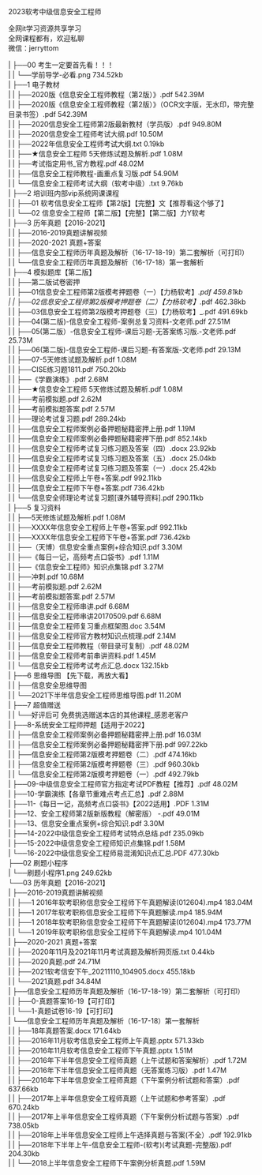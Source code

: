 2023软考中级信息安全工程师

全网it学习资源共享学习<br>全网课程都有，欢迎私聊<br>微信：jerryttom<br>

| ├──00 考生一定要首先看！！！<br> | | └──学前导学-必看.png 734.52kb<br> | ├──1 电子教材​<br> | | ├──2020版《信息安全工程师教程（第2版）》.pdf 542.39M<br> | | ├──2020版《信息安全工程师教程（第2版）》（OCR文字版，无水印，带完整目录书签）.pdf 542.39M<br> | | ├──2020信息安全工程师第2版最新教材（学员版）.pdf 949.80M<br> | | ├──2020信息安全工程师考试大纲.pdf 10.50M<br> | | ├──2022年信息安全工程师考试大纲.txt 0.19kb<br> | | ├──★信息安全工程师 5天修炼试题及解析.pdf 1.08M<br> | | ├──考试指定用书_官方教程.pdf 48.02M<br> | | ├──信息安全工程师教程-画重点复习版.pdf 54.90M<br> | | └──信息安全工程师考试大纲（软考中级）.txt 9.76kb<br> | ├──2 培训班内部vip系统网课课程<br> | | ├──01 软考信息安全工程师【第2版】【完整】文【推荐看这个够了】<br> | | └──02 信息安全工程师【第二版】【完整】【第二版】力Y软考<br> | ├──3 历年真题【2016-2021】<br> | | ├──2016-2019真题讲解视频<br> | | ├──2020-2021 真题+答案<br> | | ├──信息安全工程师历年真题及解析（16-17-18-19）第二套解析（可打印）<br> | | └──信息安全工程师历年真题及解析（16-17-18）第一套解析<br> | ├──4 模拟题库【第二版】<br> | | ├──第二版试卷密押<br> | | ├──01信息安全工程师第2版模考押题卷（一）【力杨软考】_.pdf 459.81kb<br> | | ├──02信息安全工程师第2版模考押题卷（二）【力杨软考】_.pdf 462.38kb<br> | | ├──03信息安全工程师第2版模考押题卷（三）【力杨软考】_.pdf 491.69kb<br> | | ├──04(第二版)-信息安全工程师-案例总复习资料-文老师.pdf 27.51M<br> | | ├──05(第二版）-信息安全工程师-课后习题-无答案练习版.-文老师.pdf 25.73M<br> | | ├──06(第二版)-信息安全工程师-课后习题-有答案版-文老师.pdf 29.13M<br> | | ├──07-5天修炼试题及解析.pdf 1.08M<br> | | ├──CISE练习题1811.pdf 750.20kb<br> | | ├──《学霸演练》.pdf 2.68M<br> | | ├──★信息安全工程师 5天修炼试题及解析.pdf 1.08M<br> | | ├──考前模拟题.pdf 2.62M<br> | | ├──考前模拟题答案.pdf 2.57M<br> | | ├──理论考试复习题.pdf 289.24kb<br> | | ├──信息安全工程师案例必备押题秘籍密押上册.pdf 1.19M<br> | | ├──信息安全工程师案例必备押题秘籍密押下册.pdf 852.14kb<br> | | ├──信息安全工程师考试复习练习题及答案（四）.docx 23.92kb<br> | | ├──信息安全工程师考试复习练习题及答案（五）.docx 25.04kb<br> | | ├──信息安全工程师考试复习练习题及答案（一）.docx 25.42kb<br> | | ├──信息安全工程师上午卷+答案.pdf 992.11kb<br> | | ├──信息安全工程师下午卷+答案.pdf 736.42kb<br> | | └──信息安全师理论考试复习题[课外辅导资料].pdf 290.11kb<br> | ├──5 复习资料<br> | | ├──5天修炼试题及解析.pdf 1.08M<br> | | ├──XXXX年信息安全工程师上午卷+答案.pdf 992.11kb<br> | | ├──XXXX年信息安全工程师下午卷+答案.pdf 736.42kb<br> | | ├──（天博）信息安全重点案例+综合知识.pdf 3.30M<br> | | ├──《每日一记，高频考点口袋书》.pdf 1.11M<br> | | ├──《信息安全工程师》知识点集锦.pdf 3.27M<br> | | ├──冲刺.pdf 10.68M<br> | | ├──考前模拟题.pdf 2.62M<br> | | ├──考前模拟题答案.pdf 2.57M<br> | | ├──信息安全工程师串讲.pdf 6.68M<br> | | ├──信息安全工程师串讲20170509.pdf 6.68M<br> | | ├──信息安全工程师复习重点框架图.doc 3.54M<br> | | ├──信息安全工程师官方教材知识点梳理.pdf 2.14M<br> | | ├──信息安全工程师教程（带目录可复制）.pdf 48.02M<br> | | ├──信息安全工程师考前串讲资料.pdf 1.45M<br> | | └──信息安全工程师考试考点汇总.docx 132.15kb<br> | ├──6 思维导图 【先下载，再放大看】​​<br> | | ├──信息安全思维导图<br> | | └──2021下半年信息安全工程师思维导图.pdf 11.20M<br> | ├──7 超值赠送​<br> | | └──好评后可 免费挑选赠送本店的其他课程_感恩老客户<br> | ├──8-系统安全工程师押题【适用于2022】<br> | | ├──信息安全工程师案例必备押题秘籍密押上册.pdf 16.03M<br> | | ├──信息安全工程师案例必备押题秘籍密押下册.pdf 997.22kb<br> | | ├──信息安全工程师第2版模考押题卷（二）.pdf 474.16kb<br> | | ├──信息安全工程师第2版模考押题卷（三）.pdf 960.30kb<br> | | └──信息安全工程师第2版模考押题卷（一）.pdf 492.79kb<br> | ├──09-中级信息安全工程师官方指定考试PDF教程【推荐】.pdf 48.02M<br> | ├──10-学霸演练【各章节重难点考点汇总】.pdf 2.88M<br> | ├──11-《每日一记，高频考点口袋书》【2022适用】.PDF 1.31M<br> | ├──12、安全工程师第2版新版教程（解密版） -.pdf 49.01M<br> | ├──13、信息安全重点案例+综合知识.pdf 3.30M<br> | ├──14-2022中级信息安全工程师考试特点总结.pdf 235.09kb<br> | ├──15-2022中级信息安全工程师知识点集锦.pdf 1.58M<br> | └──16-2022中级信息安全工程师易混淆知识点汇总.PDF 477.30kb<br> ├──02 刷题小程序<br> | └──刷题小程序1.png 249.62kb<br> └──03 历年真题【2016-2021】<br> | ├──2016-2019真题讲解视频<br> | | ├──1 2016年软考职称信息安全工程师下午真题解读(012604).mp4 183.04M<br> | | ├──1 2017年软考职称信息安全工程师下午真题解读.mp4 185.94M<br> | | ├──1 2018年软考职称信息安全工程师下午真题解读(012604).mp4 173.77M<br> | | └──1 2019年软考职称信息安全工程师下午真题解读.mp4 101.04M<br> | ├──2020-2021 真题+答案<br> | | ├──2020年11月及2021年11月考试真题及解析网页版.txt 0.44kb<br> | | ├──2020真题.pdf 24.71M<br> | | ├──2021软考信安下午_20211110_104905.docx 455.18kb<br> | | └──2021真题.pdf 34.84M<br> | ├──信息安全工程师历年真题及解析（16-17-18-19）第二套解析（可打印）<br> | | ├──0-真题答案16-19【可打印】<br> | | └──1-真题试卷16-19【可打印】<br> | └──信息安全工程师历年真题及解析（16-17-18）第一套解析<br> | | ├──18年真题答案.docx 171.64kb<br> | | ├──2016年11月软考信息安全工程师上午真题.pptx 571.33kb<br> | | ├──2016年11月软考信息安全工程师下午真题.pptx 1.51M<br> | | ├──2016年下半年信息安全工程师真题（上午试题和答案解析）.pdf 1.72M<br> | | ├──2016年下半年信息安全工程师真题（无答案练习版）.pdf 1.47M<br> | | ├──2016年下半年信息安全工程师真题（下午案例分析试题和答案）.pdf 637.66kb<br> | | ├──2017年上半年信息安全工程师真题（上午试题和参考答案）.pdf 670.24kb<br> | | ├──2017年上半年信息安全工程师真题（下午案例分析试题与答案）.pdf 738.05kb<br> | | ├──2018年上半年信息安全工程师上午选择真题与答案(不全）.pdf 192.91kb<br> | | ├──2018年下半年上午-信息安全工程师-(软考)(考试真题-完整版).pdf 204.30kb<br> | | └──2018上半年信息安全工程师下午案例分析真题.pdf 1.59M
